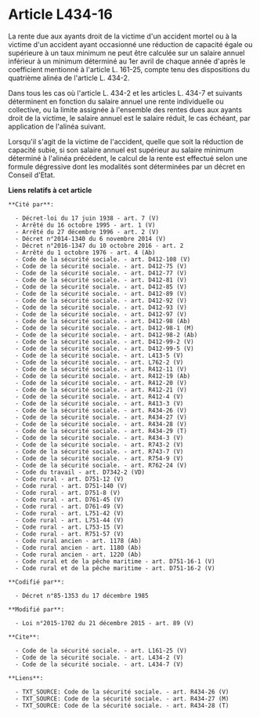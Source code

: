 # Article L434-16

La rente due aux ayants droit de la victime d'un accident mortel ou à la victime d'un accident ayant occasionné une réduction
de capacité égale ou supérieure à un taux minimum ne peut être calculée sur un salaire annuel inférieur à un minimum
déterminé au 1er avril de chaque année d'après le coefficient mentionné à l'article L. 161-25, compte tenu des dispositions
du quatrième alinéa de l'article L. 434-2. 

Dans tous les cas où l'article L. 434-2 et les articles L. 434-7 et suivants déterminent en fonction du salaire annuel une
rente individuelle ou collective, ou la limite assignée à l'ensemble des rentes dues aux ayants droit de la victime, le
salaire annuel est le salaire réduit, le cas échéant, par application de l'alinéa suivant. 

Lorsqu'il s'agit de la victime de l'accident, quelle que soit la réduction de capacité subie, si son salaire annuel est
supérieur au salaire minimum déterminé à l'alinéa précédent, le calcul de la rente est effectué selon une formule dégressive
dont les modalités sont déterminées par un décret en Conseil d'Etat.

**Liens relatifs à cet article**

	**Cité par**:

	  - Décret-loi du 17 juin 1938 - art. 7 (V)
	  - Arrêté du 16 octobre 1995 - art. 1 (V)
	  - Arrêté du 27 décembre 1996 - art. 2 (V)
	  - Décret n°2014-1340 du 6 novembre 2014 (V)
	  - Décret n°2016-1347 du 10 octobre 2016 - art. 2
	  - Arrêté du 1 octobre 1976 - art. 4 (Ab)
	  - Code de la sécurité sociale. - art. D412-108 (V)
	  - Code de la sécurité sociale. - art. D412-75 (V)
	  - Code de la sécurité sociale. - art. D412-77 (V)
	  - Code de la sécurité sociale. - art. D412-81 (V)
	  - Code de la sécurité sociale. - art. D412-85 (V)
	  - Code de la sécurité sociale. - art. D412-89 (V)
	  - Code de la sécurité sociale. - art. D412-92 (V)
	  - Code de la sécurité sociale. - art. D412-93 (V)
	  - Code de la sécurité sociale. - art. D412-97 (V)
	  - Code de la sécurité sociale. - art. D412-98 (Ab)
	  - Code de la sécurité sociale. - art. D412-98-1 (M)
	  - Code de la sécurité sociale. - art. D412-98-2 (Ab)
	  - Code de la sécurité sociale. - art. D412-99-2 (V)
	  - Code de la sécurité sociale. - art. D412-99-5 (V)
	  - Code de la sécurité sociale. - art. L413-5 (V)
	  - Code de la sécurité sociale. - art. L762-2 (V)
	  - Code de la sécurité sociale. - art. R412-11 (V)
	  - Code de la sécurité sociale. - art. R412-19 (Ab)
	  - Code de la sécurité sociale. - art. R412-20 (V)
	  - Code de la sécurité sociale. - art. R412-21 (V)
	  - Code de la sécurité sociale. - art. R412-4 (V)
	  - Code de la sécurité sociale. - art. R413-3 (V)
	  - Code de la sécurité sociale. - art. R434-26 (V)
	  - Code de la sécurité sociale. - art. R434-27 (V)
	  - Code de la sécurité sociale. - art. R434-28 (V)
	  - Code de la sécurité sociale. - art. R434-29 (T)
	  - Code de la sécurité sociale. - art. R434-3 (V)
	  - Code de la sécurité sociale. - art. R743-2 (V)
	  - Code de la sécurité sociale. - art. R743-7 (V)
	  - Code de la sécurité sociale. - art. R754-9 (V)
	  - Code de la sécurité sociale. - art. R762-24 (V)
	  - Code du travail - art. D7342-2 (VD)
	  - Code rural - art. D751-12 (V)
	  - Code rural - art. D751-140 (V)
	  - Code rural - art. D751-8 (V)
	  - Code rural - art. D761-45 (V)
	  - Code rural - art. D761-49 (V)
	  - Code rural - art. L751-42 (V)
	  - Code rural - art. L751-44 (V)
	  - Code rural - art. L753-15 (V)
	  - Code rural - art. R751-57 (V)
	  - Code rural ancien - art. 1178 (Ab)
	  - Code rural ancien - art. 1180 (Ab)
	  - Code rural ancien - art. 1220 (Ab)
	  - Code rural et de la pêche maritime - art. D751-16-1 (V)
	  - Code rural et de la pêche maritime - art. D751-16-2 (V)

	**Codifié par**:

	  - Décret n°85-1353 du 17 décembre 1985

	**Modifié par**:

	  - Loi n°2015-1702 du 21 décembre 2015 - art. 89 (V)

	**Cite**:

	  - Code de la sécurité sociale. - art. L161-25 (V)
	  - Code de la sécurité sociale. - art. L434-2 (V)
	  - Code de la sécurité sociale. - art. L434-7 (V)

	**Liens**:

	  - TXT_SOURCE: Code de la sécurité sociale. - art. R434-26 (V)
	  - TXT_SOURCE: Code de la sécurité sociale. - art. R434-27 (M)
	  - TXT_SOURCE: Code de la sécurité sociale. - art. R434-28 (T)
